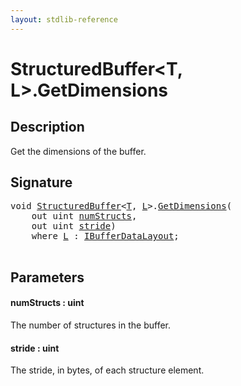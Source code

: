```yaml
---
layout: stdlib-reference
---
```


# StructuredBuffer\<T, L\>\.GetDimensions

## Description

Get the dimensions of the buffer.



## Signature 

<pre>
<span class="code_keyword">void</span> <a href="index.md" class="code_type">StructuredBuffer</a>&lt;<a href="index.md#typeparam-T" class="code_type">T</a>, <a href="index.md#typeparam-L" class="code_type">L</a>&gt;.<a href="getdimensions-03.md">GetDimensions</a>(
    <span class="code_keyword">out</span> <span class="code_keyword">uint</span> <a href="getdimensions-03.md#decl-numStructs" class="code_param">numStructs</a>,
    <span class="code_keyword">out</span> <span class="code_keyword">uint</span> <a href="getdimensions-03.md#decl-stride" class="code_param">stride</a>)
    <span class='code_keyword'>where</span> <a href="index.md#typeparam-L" class="code_type">L</a> : <a href="../../interfaces/ibufferdatalayout-017b/index.md" class="code_type">IBufferDataLayout</a>;

</pre>

## Parameters

####  <a id="decl-numStructs"></a>numStructs  : uint
The number of structures in the buffer.

####  <a id="decl-stride"></a>stride  : uint
The stride, in bytes, of each structure element.



<script>
// Fix .md links to .html when on ReadTheDocs
if (window.location.hostname.includes('readthedocs') || 
    window.location.hostname.includes('rtfd.io')) {
  document.addEventListener('DOMContentLoaded', function() {
    const links = document.querySelectorAll('a');
    links.forEach(link => {
      const href = link.getAttribute('href');
      if (href && href.includes('.md')) {
        // This regex will handle .md links with or without fragment identifiers or query parameters
        link.href = link.href.replace(/(.+)\.md(#[^?]*)?(\?.*)?$/, '$1.html$2$3');
      }
    });
  });
}
</script>
